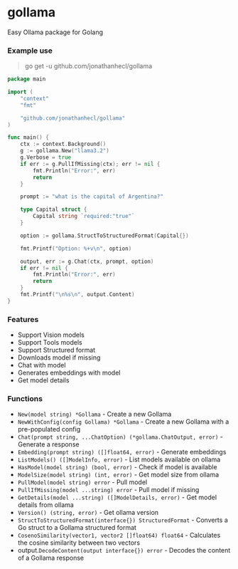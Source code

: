 # gollama
Easy Ollama package for Golang

### Example use

> go get -u github.com/jonathanhecl/gollama


```go
package main

import (
	"context"
	"fmt"

	"github.com/jonathanhecl/gollama"
)

func main() {
	ctx := context.Background()
	g := gollama.New("llama3.2")
	g.Verbose = true
	if err := g.PullIfMissing(ctx); err != nil {
		fmt.Println("Error:", err)
		return
	}

	prompt := "what is the capital of Argentina?"

	type Capital struct {
		Capital string `required:"true"`
	}

	option := gollama.StructToStructuredFormat(Capital{})

	fmt.Printf("Option: %+v\n", option)

	output, err := g.Chat(ctx, prompt, option)
	if err != nil {
		fmt.Println("Error:", err)
		return
	}
	fmt.Printf("\n%s\n", output.Content)
}
```

### Features

- Support Vision models
- Support Tools models
- Support Structured format
- Downloads model if missing
- Chat with model
- Generates embeddings with model
- Get model details

### Functions

- `New(model string) *Gollama` - Create a new Gollama
- `NewWithConfig(config Gollama) *Gollama` - Create a new Gollama with a pre-populated config
- `Chat(prompt string, ...ChatOption) (*gollama.ChatOutput, error)` - Generate a response
- `Embedding(prompt string) ([]float64, error)` - Generate embeddings
- `ListModels() ([]ModelInfo, error)` - List models available on ollama
- `HasModel(model string) (bool, error)` - Check if model is available
- `ModelSize(model string) (int, error)` - Get model size from ollama
- `PullModel(model string) error` - Pull model
- `PullIfMissing(model ...string) error` - Pull model if missing
- `GetDetails(model ...string) ([]ModelDetails, error)` - Get model details from ollama
- `Version() (string, error)` - Get ollama version
- `StructToStructuredFormat(interface{}) StructuredFormat` - Converts a Go struct to a Gollama structured format
- `CosenoSimilarity(vector1, vector2 []float64) float64` - Calculates the cosine similarity between two vectors
- output.`DecodeContent(output interface{}) error` - Decodes the content of a Gollama response
